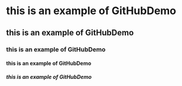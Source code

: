 # this is an example of GitHubDemo
## this is an example of GitHubDemo
### this is an example of GitHubDemo
#### this is an example of GitHubDemo
##### this is an example of GitHubDemo
